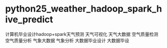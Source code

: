 # python25_weather_hadoop_spark_hive_predict
计算机毕业设计hadoop+spark天气预测 天气可视化 天气大数据 空气质量检测 空气质量分析 气象大数据 气象分析 大数据毕业设计 大数据毕设
